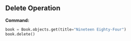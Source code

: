 ## Delete Operation

**Command:**
```python
book = Book.objects.get(title="Nineteen Eighty-Four")
book.delete()
